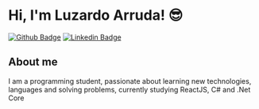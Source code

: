 # Hi, I'm Luzardo Arruda! 😎

[![Github Badge](https://img.shields.io/badge/-Github-000?style=flat-square&logo=Github&logoColor=white&link=https://github.com/fagnerpsantos)](https://github.com/luzardoarruda66/)
[![Linkedin Badge](https://img.shields.io/badge/-LinkedIn-blue?style=flat-square&logo=Linkedin&logoColor=white&link=https://www.linkedin.com/in/luzardoarruda/)](https://www.linkedin.com/in/fagnerpsantos/)

## About me
I am a programming student, passionate about learning new technologies, languages ​​and solving problems, currently studying ReactJS, C# and .Net Core
